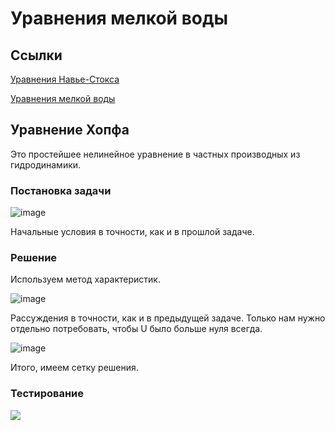 # Уравнения мелкой воды

## Ссылки 

[Уравнения Навье-Стокса](https://ru.wikipedia.org/wiki/%D0%A3%D1%80%D0%B0%D0%B2%D0%BD%D0%B5%D0%BD%D0%B8%D1%8F_%D0%9D%D0%B0%D0%B2%D1%8C%D0%B5_%E2%80%94_%D0%A1%D1%82%D0%BE%D0%BA%D1%81%D0%B0)

[Уравнения мелкой воды](https://ru.wikipedia.org/wiki/%D0%A3%D1%80%D0%B0%D0%B2%D0%BD%D0%B5%D0%BD%D0%B8%D1%8F_%D0%BC%D0%B5%D0%BB%D0%BA%D0%BE%D0%B9_%D0%B2%D0%BE%D0%B4%D1%8B)

## Уравнение Хопфа
 
 Это простейшее нелинейное уравнение в частных производных из гидродинамики.
 
### Постановка задачи
 
 ![image](https://user-images.githubusercontent.com/25401699/167414202-728b93ed-815d-44ec-8113-2f57eed345c3.png)

Начальные условия в точности, как и в прошлой задаче.

### Решение

Используем метод характеристик.

![image](https://user-images.githubusercontent.com/25401699/167414406-e5a81de4-b9f0-460c-8bfd-8736ebd907aa.png)

Рассуждения в точности, как и в предыдущей задаче. Только нам нужно отдельно потребовать, чтобы U было больше нуля всегда.

![image](https://user-images.githubusercontent.com/25401699/167414527-c7595f8d-935c-4712-97d9-0c6f59bc50f6.png)

Итого, имеем сетку решения.

### Тестирование

![](https://github.com/timattt/Project-computational-math/blob/master/Images/hopf.gif)
